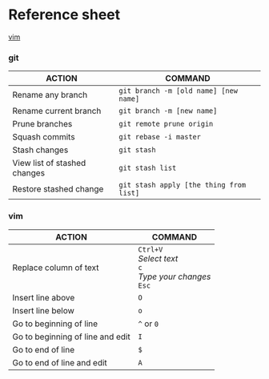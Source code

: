 # Reference sheet
[vim](#vim)

### git
| ACTION | COMMAND |
|--------|---------|
|Rename any branch|`git branch -m [old name] [new name]`|
|Rename current branch|`git branch -m [new name]`|
|Prune branches|`git remote prune origin`|
|Squash commits|`git rebase -i master`|
|Stash changes|`git stash`|
|View list of stashed changes|`git stash list`|
|Restore stashed change|`git stash apply [the thing from list]`|

### vim<a name="vim"></a>
| ACTION | COMMAND |
|--------|---------|
|Replace column of text|`Ctrl+V`<br>_Select text_<br>`c`<br>_Type your changes_<br>`Esc`|
Insert line above|`O`|
Insert line below|`o`|
Go to beginning of line|`^` or `0`|
Go to beginning of line and edit|`I`|
Go to end of line|`$`|
Go to end of line and edit|`A`|
